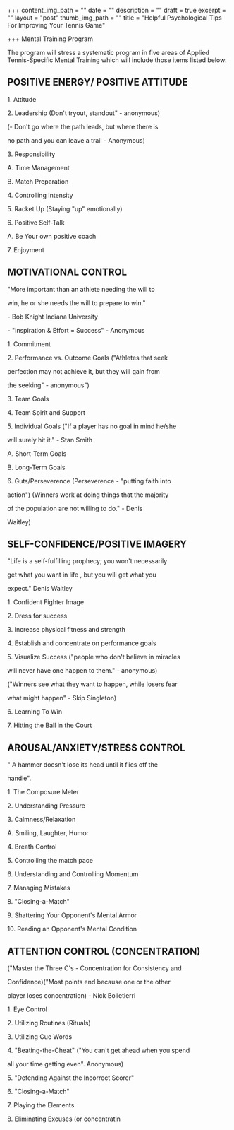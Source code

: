 +++
content_img_path = ""
date = ""
description = ""
draft = true
excerpt = ""
layout = "post"
thumb_img_path = ""
title = "Helpful Psychological Tips For Improving Your Tennis Game"

+++
Mental Training Program

The program will stress a systematic program in five areas of Applied Tennis-Specific Mental Training which will include those items listed below:

## POSITIVE ENERGY/ POSITIVE ATTITUDE

1\. Attitude

2\. Leadership (Don't tryout, standout" - anonymous)

(- Don't go where the path leads, but where there is

no path and you can leave a trail - Anonymous)

3\. Responsibility

A. Time Management

B. Match Preparation

4\. Controlling Intensity

5\. Racket Up (Staying "up" emotionally)

6\. Positive Self-Talk

A. Be Your own positive coach

7\. Enjoyment

## MOTIVATIONAL CONTROL

"More important than an athlete needing the will to

win, he or she needs the will to prepare to win."

\- Bob Knight Indiana University

\- "Inspiration & Effort = Success" - Anonymous

1\. Commitment

2\. Performance vs. Outcome Goals ("Athletes that seek

perfection may not achieve it, but they will gain from

the seeking" - anonymous")

3\. Team Goals

4\. Team Spirit and Support

5\. Individual Goals ("If a player has no goal in mind he/she

will surely hit it." - Stan Smith

A. Short-Term Goals

B. Long-Term Goals

6\. Guts/Perseverence (Perseverence - "putting faith into

action") (Winners work at doing things that the majority

of the population are not willing to do." - Denis

Waitley)

## SELF-CONFIDENCE/POSITIVE IMAGERY

"Life is a self-fulfilling prophecy; you won't necessarily

get what you want in life , but you will get what you

expect." Denis Waitley

1\. Confident Fighter Image

2\. Dress for success

3\. Increase physical fitness and strength

4\. Establish and concentrate on performance goals

5\. Visualize Success ("people who don't believe in miracles

will never have one happen to them." - anonymous)

("Winners see what they want to happen, while losers fear

what might happen" - Skip Singleton)

6\. Learning To Win

7\. Hitting the Ball in the Court

## AROUSAL/ANXIETY/STRESS CONTROL

" A hammer doesn't lose its head until it flies off the

handle".

1\. The Composure Meter

2\. Understanding Pressure

3\. Calmness/Relaxation

A. Smiling, Laughter, Humor

4\. Breath Control

5\. Controlling the match pace

6\. Understanding and Controlling Momentum

7\. Managing Mistakes

8\. "Closing-a-Match"

9\. Shattering Your Opponent's Mental Armor

10\. Reading an Opponent's Mental Condition

## ATTENTION CONTROL (CONCENTRATION)

("Master the Three C's - Concentration for Consistency and

Confidence)("Most points end because one or the other

player loses concentration) - Nick Bolletierri

1\. Eye Control

2\. Utilizing Routines (Rituals)

3\. Utilizing Cue Words

4\. "Beating-the-Cheat" ("You can't get ahead when you spend

all your time getting even". Anonymous)

5\. "Defending Against the Incorrect Scorer"

6\. "Closing-a-Match"

7\. Playing the Elements

8\. Eliminating Excuses (or concentratin